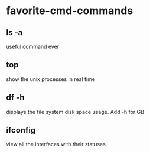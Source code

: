 # favorite-cmd-commands

## ls -a
useful command ever

## top
show the unix processes in real time

## df -h
displays the file system disk space usage. Add -h for GB

## ifconfig
view all the interfaces with their statuses